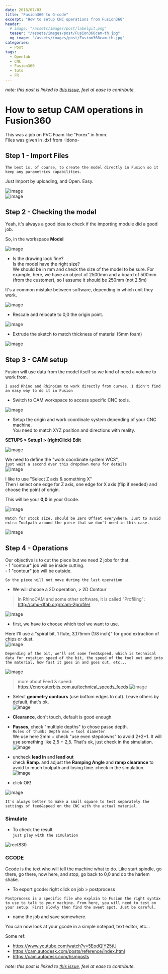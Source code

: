 ```yaml
---
date: 2018/07/03
title: "Fusion360 to G-code"
excerpt: "How to setup CNC operations from Fusion360"
header:
  # image: "/assets/images/post/labelgit.png"
  teaser: "/assets/images/post/Fusion360cam-th.jpg"
  og_image: "/assets/images/post/Fusion360cam-th.jpg"
categories:
  - Post
tags:
  - Openfab
  - CNC
  - Fusion360
  - tuto
  - FR
---
```


*note: this post is linked to [this issue](https://github.com/nicolasdb/nicolasdb.github.io/issues/14), feel at ease to contribute.*

# How to setup CAM operations in Fusion360

This was a job on PVC Foam like "Forex" in 5mm.  
Files was given in .dxf from -Idono-  

## Step 1 - Import Files

`The best is, of course, to create the model directly in Fusion so it keep any parametrics capabilities.`

Just Import by uploading, and Open. Easy.

![image](https://user-images.githubusercontent.com/12049360/33313549-4be9a8f2-d42b-11e7-97fe-872bad8d58c3.png)  
![image](https://user-images.githubusercontent.com/12049360/33313822-0efbc9d8-d42c-11e7-974f-e6e202121f62.png)  

## Step 2 - Checking the model
Yeah, it's always a good idea to check if the importing module did a good job.  

So, in the workspace **Model**  

![image](https://user-images.githubusercontent.com/12049360/33313854-29edd236-d42c-11e7-9fb9-2b6e89cf8147.png)

- Is the drawing look fine?   
Is the model have the right size?  
We should be in mm and check the size of the model to be sure.
For example, here, we have an object of 2500mm and a board of 500mm (from the customer), so I assume it should be 250mm (not 2.5m)  

It's a common mistake between software, depending in which unit they work.  

![image](https://user-images.githubusercontent.com/12049360/33313987-92773626-d42c-11e7-8702-79c55217a9fb.png)

- Rescale and relocate to 0,0 the origin point.

![image](https://user-images.githubusercontent.com/12049360/33314236-523f8864-d42d-11e7-979d-8d23555d1eed.png)

- Extrude the sketch to match thickness of material (5mm foam)

![image](https://user-images.githubusercontent.com/12049360/33314345-a22a9bde-d42d-11e7-8f6e-5e9f62cead1c.png)

## Step 3 - CAM setup

Fusion will use data from the model itself so we kind of need a volume to work from.

`I used Rhino and RhinoCam to work directly from curves, I didn't find an easy way to do it in Fusion`  

- Switch to CAM workspace to access specific CNC tools.  

![image](https://user-images.githubusercontent.com/12049360/33314442-efae7f60-d42d-11e7-916e-6636b9c58787.png)

- Setup the origin and work coordinate system depending of your CNC machine.  
You need to match XYZ position and directions with reality.

**SETUPS > Setup1 > (rightClick) Edit**  

![image](https://user-images.githubusercontent.com/12049360/42199108-d83fd4b4-7e8c-11e8-8e35-274bd5e1ad11.png)

We need to define the "work coordinate system WCS",  
`just wait a second over this dropdown menu for details`   
![image](https://user-images.githubusercontent.com/12049360/33316378-0b1d9bcc-d434-11e7-8bfe-d87ea447f9a4.png)

I like to use "Select Z axis & something X"  
Then I select one edge for Z axis, one edge for X axis (flip if needed) and choose the point of origin.  

This will be your **0,0** in your Gcode.

![image](https://user-images.githubusercontent.com/12049360/42199305-1012297c-7e8e-11e8-9d05-79962a133407.png)

`Watch for stock size. should be Zero Offset everywhere. Just to avoid extra Toolpath around the piece that we don't need in this case.`

![image](https://user-images.githubusercontent.com/12049360/42199456-dab446ec-7e8e-11e8-9835-b3cbb3b42fd6.png)

## Step 4 - Operations

Our objective is to cut the piece but we need 2 jobs for that.   
  \- 1 "contour" job will be inside cutting.  
  \- 1 "contour" job will be outside.  

`So the piece will not move during the last operation`

- We will choose a 2D operation, > 2D Contour
> In RhinoCAM and some other software, it is called "Profiling": http://cmu-dfab.org/rcam-2profile/

![image](https://user-images.githubusercontent.com/12049360/42199651-ea9b1404-7e8f-11e8-9223-7f952c50d0cb.png)


- first, we have to choose which tool we want to use.

Here I'll use a "spiral bit, 1 flute, 3,175mm (1/8 inch)" for good extraction of chips or dust.   
![image](https://user-images.githubusercontent.com/12049360/33315322-aa782d8a-d430-11e7-9f05-054166cd4075.png)

`Depending of the bit, we'll set some feed&speed, which is technical data for rotation speed of the bit, the speed of the tool out and into the material, how fast it goes in and goes out, etc...`

![image](https://user-images.githubusercontent.com/12049360/33316111-14439f36-d433-11e7-8b15-3fe642eae1c6.png)

>more about Feed & speed:
https://cncrouterbits.com.au/technical_speeds_feeds
![image](https://user-images.githubusercontent.com/12049360/33315455-117f8b22-d431-11e7-963b-6b376b314952.png)

- Select **geometry contours** (use bottom edges to cut).
Leave others by default, that's ok.  
![image](https://user-images.githubusercontent.com/12049360/42199993-a80ebb5c-7e91-11e8-9d39-dc4d115f0bd2.png)  

- **Clearance**, don't touch, default is good enough.  

- **Passes**,
check "multiple depths" to chose passe depth.   
`Rules of thumb: Depth max = tool diameter`  
We use here 2mm + check "use even stepdowns" to avoid 2+2+1. It will use something like 2,5 + 2,5. That's ok, just check in the simulation.  
![image](https://user-images.githubusercontent.com/12049360/42200098-1ae3f520-7e92-11e8-97a9-559fd2ba836f.png)

- uncheck **lead in** and **lead out**  
check **Ramp**. and adjust the **Ramping Angle** and **ramp clearance** to avoid to much toolpath and losing time. check in the simulation.  
![image](https://user-images.githubusercontent.com/12049360/42200243-9706cd44-7e92-11e8-8003-f4497ce3ba70.png)

- click OK!

![image](https://user-images.githubusercontent.com/12049360/42200475-b65a1876-7e93-11e8-8a1f-99f250aabf88.png)

`It's always better to make a small square to test separately the settings of feed&speed on the CNC with the actual material.`

### Simulate
- To check the result   
`just play with the simulation`

![rect830](https://user-images.githubusercontent.com/12049360/42205195-0dcb1384-7ea4-11e8-8b10-5724a5cb6e94.png)

###  GCODE

Gcode is the text who will tell the machine what to do. Like start spindle, go there, go there, now here, and stop, go back to 0,0 and do the harlem shake.  

- To export gcode: right click on job > postprocess

`Postprocess is a specific file who explain to Fusion the right syntax to use to talk to your machine. From here, you will need to test on your setup. First slowly then find the sweet spot. Just be careful.`

- name the job and save somewhere.

You can now look at your gcode in a simple notepad, text editor, etc...

Some ref:  
- https://www.youtube.com/watch?v=5EodQIY25tU
- https://cam.autodesk.com/posts/reference/index.html
- https://cam.autodesk.com/hsmposts



*note: this post is linked to [this issue](https://github.com/nicolasdb/nicolasdb.github.io/issues/14), feel at ease to contribute.*
